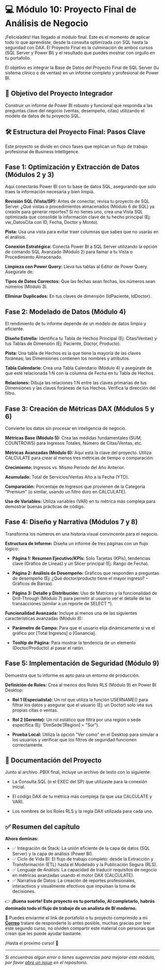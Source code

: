 # 💻 Módulo 10: Proyecto Final de Análisis de Negocio
¡Felicidades! Has llegado al módulo final. Este es el momento de aplicar todo lo que aprendiste, desde la consulta optimizada con SQL hasta la seguridad con DAX. El Proyecto Final es la culminación de ambos cursos (SQL Server y Power BI) y el resultado que puedes mostrar con orgullo en tu portafolio.

El objetivo es integrar la Base de Datos del Proyecto Final de SQL Server (tu sistema clínico o de ventas) en un informe completo y profesional de Power BI.


## 🎯 Objetivo del Proyecto Integrador
Construir un informe de Power BI robusto y funcional que responda a las preguntas clave del negocio (ventas, desempeño, citas) utilizando el modelo de datos de tu proyecto SQL.


## 🛠️ Estructura del Proyecto Final: Pasos Clave
Este proyecto se divide en cinco fases que replican un flujo de trabajo profesional de Business Intelligence.

## **Fase 1: Optimización y Extracción de Datos (Módulos 2 y 3)**
Aquí conectarás Power BI con tu base de datos SQL, asegurando que solo traes la información necesaria y bien limpia.

**Revisión SQL (Vista/SP):** Antes de conectar, revisa tu proyecto de SQL Server. ¿Qué vistas o procedimientos almacenados (Módulo 6 de SQL) ya creaste para generar reportes? Si no tienes uno, crea una Vista SQL optimizada que consolide la información clave de tu hecho principal (Ej: vw_DatosCita con ID, Fecha, Doctor y Monto).

**Pista:** Usa una vista para evitar traer columnas que sabes que no usarás en el análisis.

**Conexión Estratégica:** Conecta Power BI a SQL Server utilizando la opción de comando SQL Avanzado (Módulo 2) para llamar a tu Vista o Procedimiento Almacenado.

**Limpieza con Power Query:** Lleva tus tablas al Editor de Power Query. Asegúrate de:

**Tipos de Datos Correctos:** Que las fechas sean fechas, los números sean números (Módulo 3).

**Eliminar Duplicados:** En tus claves de dimensión (IdPaciente, IdDoctor).


## **Fase 2: Modelado de Datos (Módulo 4)**
El rendimiento de tu informe depende de un modelo de datos limpio y eficiente.

**Diseño Estrella:** Identifica tu Tabla de Hechos Principal (Ej: Citas/Ventas) y tus Tablas de Dimensión (Ej: Paciente, Doctor, Producto).

**Pista:** Una tabla de Hechos es la que tiene la mayoría de las claves foráneas; las Dimensiones contienen los nombres y atributos.

**Tabla Calendario:** Crea una Tabla Calendario (Módulo 4) y asegúrate de que esté relacionada 1:N con la columna de Fecha en tu Tabla de Hechos.

**Relaciones:** Dibuja las relaciones 1:N entre las claves primarias de tus Dimensiones y las claves foráneas de tus Hechos. Verifica la dirección del filtro.


## **Fase 3: Creación de Métricas DAX (Módulos 5 y 6)**
Convierte los datos sin procesar en inteligencia de negocio.

**Métricas Base (Módulo 5):** Crea las medidas fundamentales (SUM, COUNTROWS) para Ingresos Totales, Número de Citas/Ventas, etc.

**Métricas Avanzadas (Módulo 6):** Aquí está la clave del proyecto. Utiliza CALCULATE para crear al menos tres métricas de tiempo o comparación:

**Crecimiento:** Ingresos vs. Mismo Periodo del Año Anterior.

**Acumulado:** Total de Servicios/Ventas Año a la Fecha (YTD).

**Comparación:** Porcentaje de Ingresos que provienen de la Categoría "Premium" (o similar, usando un filtro duro en CALCULATE).

**Uso de Variables:** Utiliza variables (VAR) en tu métrica más compleja para demostrar buenas prácticas de código.


## **Fase 4: Diseño y Narrativa (Módulos 7 y 8)**
Transforma los números en una historia visual convincente para el negocio.

**Estructura de Informe:** Diseña un informe de tres páginas con un flujo lógico:

- **Página 1: Resumen Ejecutivo/KPIs:** Solo Tarjetas (KPIs), tendencias clave (Gráfico de Líneas) y un Slicer principal (Ej: Rango de Fecha).

- **Página 2: Análisis de Desempeño:** Gráficos que responden a preguntas de desempeño (Ej: ¿Qué doctor/producto tiene el mayor ingreso? - Gráficos de Barras).

- **Página 3: Detalle y Distribución:** Uso de Matrices y la funcionalidad de Drill-Through (Módulo 7) para permitir al usuario ver el detalle de las transacciones (similar a un reporte de SELECT *).

**Funcionalidad Avanzada:** Incluye al menos una de las siguientes características avanzadas (Módulo 8):

- **Parámetro de Campo:** Para que el usuario elija dinámicamente si ve el gráfico por [Total Ingresos] o [Ganancia].

- **Tooltip de Página:** Para mostrar la tendencia de un elemento (Doctor/Producto) al pasar el ratón.


## **Fase 5: Implementación de Seguridad (Módulo 9)**
Demuestra que tu informe es apto para un entorno de producción.

**Definición de Roles:** Crea al menos dos Roles RLS (Módulo 9) en Power BI Desktop:

- **Rol 1 (Especialista):** Un rol que utiliza la función USERNAME() para filtrar los datos y asegurar que el usuario (Ej: un Doctor) solo vea sus propias citas o ventas.

- **Rol 2 (Gerente):** Un rol estático que filtra por una región o sede específica (Ej: 'DimSede'[Region] = "Sur").

- **Prueba Local:** Utiliza la opción "Ver como" en el Desktop para simular a los usuarios y verificar que los filtros de seguridad funcionen correctamente.

## 📝 Documentación del Proyecto
Junto al archivo .PBIX final, incluye un archivo de texto con lo siguiente:

- La Consulta SQL (o el EXEC del SP) que utilizaste para la conexión inicial.

- El código DAX de tu métrica más compleja (la que usa CALCULATE y VAR).

- Los nombres de los Roles RLS y la regla DAX utilizada para cada uno.


## ✅ Resumen del capítulo

**Ahora dominas:**

- ✅ Integración de Stack: La unión eficiente de la capa de datos (SQL Server) y la capa de análisis (Power BI).
- ✅ Ciclo de Vida BI: El flujo de trabajo completo: desde la Extracción y Transformación (ETL) hasta el Modelado y la Publicación Segura (RLS).
- ✅ Lenguaje de Análisis: La capacidad de traducir requisitos de negocio en métricas avanzadas usando el motor DAX (CALCULATE).
- ✅ Narrativa de Datos: La creación de reportes profesionales, interactivos y visualmente efectivos que impulsan la toma de decisiones.

👉 **¡Buena suerte! Este proyecto es tu portafolio, Al completarlo, habrás dominado todo el flujo de trabajo de un analista de BI moderno.**

📖 Puedes enviarme el link de portafolio o tu proyecto comprimido a mi [**Correo**](mailto:al_victor99@hotmail.com?subject=Proyecto_Modulo10_Curso_Power_BI) tratare de responderte lo antes posible, muchas gracias por leer este segundo curso, no olviden compartir este material con personas que crean que les puede ayudar bastante.

¡Hasta el proximo curso! 🦘

---

*Si encuentras algún error o tienes sugerencias para mejorar este módulo, por favor [abre un issue](https://github.com/VictorCY19/Curso-Power-BI/issues/new) en el repositorio.*
